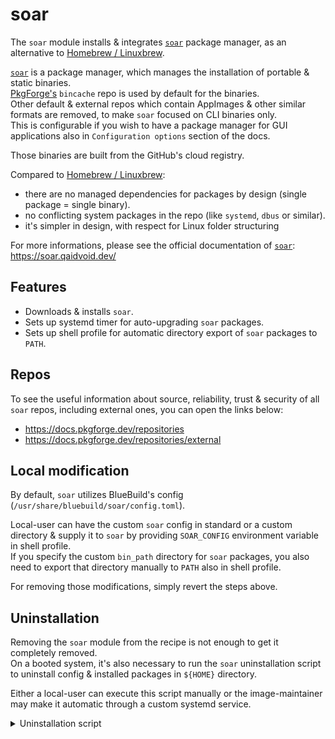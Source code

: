 # soar

The `soar` module installs & integrates [`soar`](https://github.com/pkgforge/soar) package manager, as an alternative to [Homebrew / Linuxbrew](https://brew.sh/).

[`soar`](https://github.com/pkgforge/soar) is a package manager, which manages the installation of portable & static binaries.  
[PkgForge's](https://github.com/pkgforge) `bincache` repo is used by default for the binaries.  
Other default & external repos which contain AppImages & other similar formats are removed, to make `soar` focused on CLI binaries only.  
This is configurable if you wish to have a package manager for GUI applications also in `Configuration options` section of the docs.

Those binaries are built from the GitHub's cloud registry.

Compared to [Homebrew / Linuxbrew](https://brew.sh/):  
- there are no managed dependencies for packages by design (single package = single binary).
- no conflicting system packages in the repo (like `systemd`, `dbus` or similar).
- it's simpler in design, with respect for Linux folder structuring

For more informations, please see the official documentation of [`soar`](https://github.com/pkgforge/soar):  
https://soar.qaidvoid.dev/

## Features

- Downloads & installs `soar`.
- Sets up systemd timer for auto-upgrading `soar` packages.
- Sets up shell profile for automatic directory export of `soar` packages to `PATH`.

## Repos

To see the useful information about source, reliability, trust & security of all `soar` repos, including external ones, you can open the links below:  
- https://docs.pkgforge.dev/repositories
- https://docs.pkgforge.dev/repositories/external

## Local modification

By default, `soar` utilizes BlueBuild's config (`/usr/share/bluebuild/soar/config.toml`).

Local-user can have the custom `soar` config in standard or a custom directory & supply it to `soar` by providing `SOAR_CONFIG` environment variable in shell profile.  
If you specify the custom `bin_path` directory for `soar` packages, you also need to export that directory manually to `PATH` also in shell profile.

For removing those modifications, simply revert the steps above.

## Uninstallation

Removing the `soar` module from the recipe is not enough to get it completely removed.   
On a booted system, it's also necessary to run the `soar` uninstallation script to uninstall config & installed packages in `${HOME}` directory.

Either a local-user can execute this script manually or the image-maintainer may make it automatic through a custom systemd service.

<details>
  <summary>Uninstallation script</summary>
    
```sh
#!/bin/sh
if [ -f "${XDG_CONFIG_HOME:-$HOME/.config}/soar/config.toml" ]; then
  echo "Removing soar config in '${XDG_CONFIG_HOME:-$HOME/.config}/soar/' directory"
  rm -r "${XDG_CONFIG_HOME:-$HOME/.config}/soar/"
else
  echo "'${XDG_CONFIG_HOME:-$HOME/.config}/soar/config.toml' file is already removed"
fi
if [ -d "${XDG_DATA_HOME:-$HOME/.local/share}/soar/" ]; then
  echo "Removing '${XDG_DATA_HOME:-$HOME/.local/share}/soar/' directory"
  rm -r "${XDG_DATA_HOME:-$HOME/.local/share}/soar/"
else
  echo "'${XDG_DATA_HOME:-$HOME/.local/share}/soar/' directory is already removed"
fi
```
  
</details>
